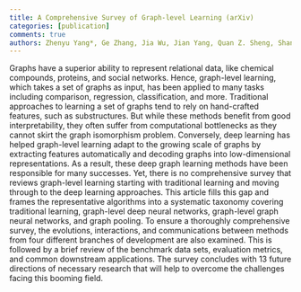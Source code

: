```yaml
---
title: A Comprehensive Survey of Graph-level Learning (arXiv) 
categories: [publication]
comments: true
authors: Zhenyu Yang*, Ge Zhang, Jia Wu, Jian Yang, Quan Z. Sheng, Shan Xue, Chuan Zhou, Charu Aggarwal, Hao Peng, Wenbin Hu, Edwin Hancock, Pietro Li`o 
---
```


Graphs have a superior ability to represent relational data, like chemical compounds, proteins, and social networks. Hence, graph-level learning, which takes a set of graphs as input, has been applied to many tasks including comparison, regression, classification, and more. Traditional approaches to learning a set of graphs tend to rely on hand-crafted features, such as substructures. But while these methods benefit from good interpretability, they often suffer from computational bottlenecks as they cannot skirt the graph isomorphism problem. Conversely, deep learning has helped graph-level learning adapt to the growing scale of graphs by extracting features automatically and decoding graphs into low-dimensional representations. As a result, these deep graph learning methods have been responsible for many successes. Yet, there is no comprehensive survey that reviews graph-level learning starting with traditional learning and moving through to the deep learning approaches. This article fills this gap and frames the representative algorithms into a systematic taxonomy covering traditional learning, graph-level deep neural networks, graph-level graph neural networks, and graph pooling. To ensure a thoroughly comprehensive survey, the evolutions, interactions, and communications between methods from four different branches of development are also examined. This is followed by a brief review of the benchmark data sets, evaluation metrics, and common downstream applications. The survey concludes with 13 future directions of necessary research that will help to overcome the challenges facing this booming field.